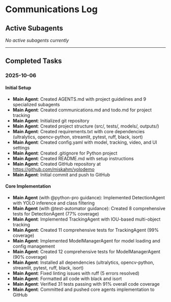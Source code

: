 # Communications Log

## Active Subagents

*No active subagents currently*

---

## Completed Tasks

### 2025-10-06

#### Initial Setup
- **Main Agent**: Created AGENTS.md with project guidelines and 9 specialized subagents
- **Main Agent**: Created communications.md and todo.md for project tracking
- **Main Agent**: Initialized git repository
- **Main Agent**: Created project structure (src/, tests/, models/, outputs/)
- **Main Agent**: Created requirements.txt with core dependencies (ultralytics, opencv-python, streamlit, pytest, ruff, black, isort)
- **Main Agent**: Created config.yaml with model, tracking, video, and UI settings
- **Main Agent**: Created .gitignore for Python project
- **Main Agent**: Created README.md with setup instructions
- **Main Agent**: Created GitHub repository at https://github.com/miskahm/yolodemo
- **Main Agent**: Initial commit and push to GitHub

#### Core Implementation
- **Main Agent** (with @python-pro guidance): Implemented DetectionAgent with YOLO inference and class filtering
- **Main Agent** (with @test-automator guidance): Created 8 comprehensive tests for DetectionAgent (77% coverage)
- **Main Agent**: Implemented TrackingAgent with IOU-based multi-object tracking
- **Main Agent**: Created 11 comprehensive tests for TrackingAgent (99% coverage)
- **Main Agent**: Implemented ModelManagerAgent for model loading and config management
- **Main Agent**: Created 12 comprehensive tests for ModelManagerAgent (90% coverage)
- **Main Agent**: Installed all dependencies (ultralytics, opencv-python, streamlit, pytest, ruff, black, isort)
- **Main Agent**: Fixed linting issues with ruff (5 errors resolved)
- **Main Agent**: Formatted all code with black and isort
- **Main Agent**: Verified 31 tests passing with 91% overall code coverage
- **Main Agent**: Committed and pushed core agents implementation to GitHub
